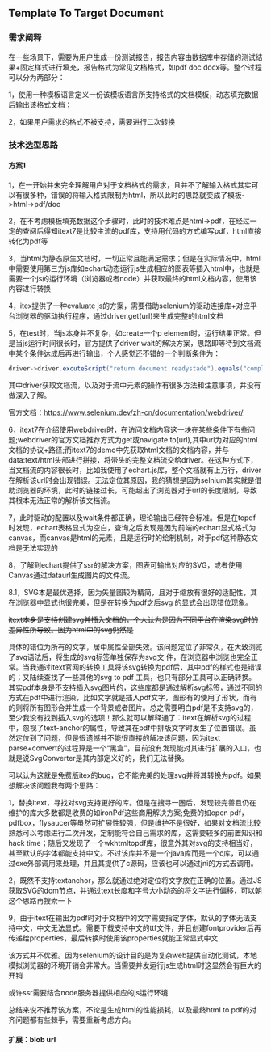 ## Template To Target Document

### 需求阐释

在一些场景下，需要为用户生成一份测试报告，报告内容由数据库中存储的测试结果+固定样式进行填充，报告格式为常见文档格式，如pdf doc docx等。整个过程可以分为两部分：

1，使用一种模板语言定义一份该模板语言所支持格式的文档模板，动态填充数据后输出该格式文档；

2，如果用户需求的格式不被支持，需要进行二次转换

### 技术选型思路

#### 方案1

1，在一开始并未完全理解用户对于文档格式的需求，且并不了解输入格式其实可以有很多种，错误的将输入格式限制为html，所以此时的思路就变成了模板->html->pdf/doc

2，在不考虑模板填充数据这个步骤时，此时的技术难点是html->pdf，在经过一定的查阅后得知itext7是比较主流的pdf库，支持用代码的方式编写pdf，html直接转化为pdf等

3，当html为静态原生文档时，一切正常且能满足需求；但是在实际情况中，html中需要使用第三方js库如echart动态运行js生成相应的图表等插入html中，也就是需要一个js的运行环境（浏览器或者node）并获取最终的html文档内容，使用该内容进行转换

4，itex提供了一种evaluate js的方案，需要借助selenium的驱动连接库+对应平台浏览器的驱动执行程序，通过driver.get(url)来生成完整的html文档

5，在test时，当js本身并不复杂，如create一个p element时，运行结果正常。但是当js运行时间很长时，官方提供了driver wait的解决方案，思路即等待到文档流中某个条件达成后再进行输出，个人感觉还不错的一个判断条件为：

```java
driver->driver.excuteScript("return document.readystade").equals("complete")
```

其中driver获取文档流，以及对于流中元素的操作有很多方法和注意事项，并没有做深入了解。

官方文档：https://www.selenium.dev/zh-cn/documentation/webdriver/

6，itext7在介绍使用webdriver时，在访问文档内容这一块在某些条件下有些问题;webdriver的官方文档推荐方式为get或navigate.to(url),其中url为对应的html文档的协议+路径;而itext7的demo中先获取html文档的文档内容，并与data:text/html头部进行拼接，将带头的完整文档流交给driver。在这种方式下，当文档流的内容很长时，比如我使用了echart.js库，整个文档就有上万行，driver在解析该url时会出现错误。无法定位其原因，我的猜想是因为selnium其实就是借助浏览器的环境，此时的链接过长，可能超出了浏览器对于url的长度限制，导致其根本无法正常的解析该文档流。

7，此时驱动的配置以及wait条件都正确，理论输出已经符合标准。但是在topdf时发现，echart表格显式为空白，查询之后发现是因为前端的echart显式格式为canvas，而canvas是html的元素，且是运行时的绘制机制，对于pdf这种静态文档是无法实现的

8，了解到echart提供了ssr的解决方案，图表可输出对应的SVG，或者使用Canvas通过dataurl生成图片的文件流。

​	8.1，SVG本是最优选择，因为矢量图较为精简，且对于缩放有很好的适配性，其在浏览器中显式也很完美，但是在转换为pdf之后svg	的显式会出现错位现象。

​	~~itext本身是支持创建svg并插入文档的，个人认为是因为不同平台在渲染svg时的差异性所导致。因为html中的svg仍然是~~

​	具体的错位为所有的文字，居中属性全部失效。该问题定位了非常久，在大致浏览了svg语法后，将生成的svg标签单独保存为svg文	件，在浏览器中浏览也完全正常。当我通过itext官网的转换工具将该svg转换为pdf后，其中pdf的样式也是错误的；又陆续查找了一些其他的svg to pdf 工具，也只有部分工具可以正确转换。其实pdf本身是不支持插入svg图片的，这些库都是通过解析svg标签，通过不同的方式在pdf中进行渲染，比如文字就是插入pdf文字，图形有的使用了形状，而有的则将所有图形合并生成一个背景或者图片。总之需要明白pdf是不支持svg的，至少我没有找到插入svg的选项！那么就可以解释通了：itext在解析svg的过程中，忽视了text-anchor的属性，导致其在pdf中排版文字时发生了位置错误。虽然定位到了问题，但是很遗憾并不能很直接的解决该问题，因为itext parse+convert的过程算是一个“黑盒”，目前没有发现能对其进行扩展的入口，也就是说SvgConverter是其内部定义好的，我们无法替换。

​	可以认为这就是免费版itex的bug，它不能完美的处理svg并将其转换为pdf。如果想解决该问题我有两个思路：

​	1，替换itext，寻找对svg支持更好的库。但是在搜寻一圈后，发现较完善且仍在维护的库大多数都是收费的如ironPdf这些商用解决方案;免费的如open pdf，pdfbox，flysaucer等虽然可扩展性较强，但是维护不是很好，如果对文档流比较熟悉可以考虑进行二次开发，定制能符合自己需求的库，这需要较多的前置知识和hack time；随后又发现了一个wkhtmltopdf库，很意外其对svg的支持相当好，甚至默认的字体都能支持中文。不过该库并不是一个java库而是一个c库，可以通过exe外部调用来处理，并且其提供了c源码，应该也可以通过jni的方式去调用。

​	2，既然不支持textanchor，那么就通过绝对定位将文字放在正确的位置。通过JS获取SVG的dom节点，并通过text长度和字号大小动态的将文字进行偏移，可以朝这个思路再搜索一下

9，由于itext在输出为pdf时对于文档中的文字需要指定字体，默认的字体无法支持中文，中文无法显式。需要下载支持中文的ttf文件，并且创建fontprovider后再传递给properties，最后转换时使用该properties就能正常显式中文

该方式并不优雅。因为selenium的设计目的是为复杂web提供自动化测试，本地模拟浏览器的环境开销会非常大。当需要并发运行js生成html时这显然会有巨大的开销

或许ssr需要结合node服务器提供相应的js运行环境

总结来说不推荐该方案，不论是生成html的性能损耗，以及最终html to pdf的对齐问题都有些棘手，需要重新考虑方向。

#### 扩展：blob url





